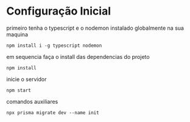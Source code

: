 # Configuração Inicial

primeiro tenha o typescript e o nodemon instalado globalmente na sua maquina

    npm install i -g typescript nodemon

em sequencia faça o install das dependencias do projeto

    npm install

inicie o servidor

    npm start

comandos auxiliares

    npx prisma migrate dev --name init
